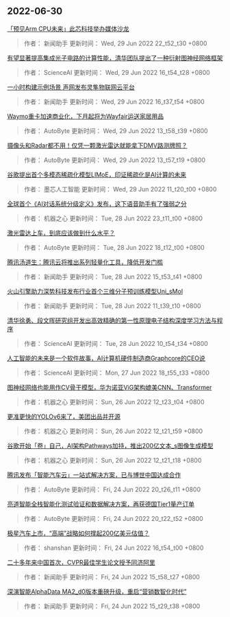 
## 2022-06-30

 [「预见Arm CPU未来」此芯科技举办媒体沙龙](https://www.jiqizhixin.com/articles/2022-06-29-8)

> 作者： 新闻助手  更新时间： Wed, 29 Jun 2022 22_t52_t30 +0800

 [有望显著提高集成光子电路的计算性能，清华团队提出了一种衍射图神经网络框架](https://www.jiqizhixin.com/articles/2022-06-29-7)

> 作者： ScienceAI  更新时间： Wed, 29 Jun 2022 16_t54_t28 +0800

 [一小时构建示例场景 声网发布灵隼物联网云平台](https://www.jiqizhixin.com/articles/2022-06-29-6)

> 作者： 新闻助手  更新时间： Wed, 29 Jun 2022 16_t37_t54 +0800

 [Waymo重卡加速商业化，下月起将为Wayfair运送家居用品](https://www.jiqizhixin.com/articles/2022-06-29-4)

> 作者： AutoByte  更新时间： Wed, 29 Jun 2022 13_t58_t39 +0800

 [摄像头和Radar都不用！仅凭一颗激光雷达就能拿下DMV路测牌照？](https://www.jiqizhixin.com/articles/2022-06-29-3)

> 作者： AutoByte  更新时间： Wed, 29 Jun 2022 13_t57_t19 +0800

 [谷歌提出首个多模态稀疏化模型LIMoE，印证稀疏化是AI计算的未来](https://www.jiqizhixin.com/articles/2022-06-29-2)

> 作者： 墨芯人工智能  更新时间： Wed, 29 Jun 2022 11_t20_t00 +0800

 [全球首个《AI对话系统分级定义》发布，这下语音助手有了强弱之分](https://www.jiqizhixin.com/articles/2022-06-28-6)

> 作者： 机器之心  更新时间： Tue, 28 Jun 2022 23_t11_t00 +0800

 [激光雷达上车，到底应该做到什么水平？](https://www.jiqizhixin.com/articles/2022-06-28-5)

> 作者： AutoByte  更新时间： Tue, 28 Jun 2022 18_t12_t00 +0800

 [腾讯汤道生：腾讯云将推出系列轻量化工具，降低开发门槛](https://www.jiqizhixin.com/articles/2022-06-28-4)

> 作者： 新闻助手  更新时间： Tue, 28 Jun 2022 15_t53_t41 +0800

 [火山引擎助力深势科技发布行业首个三维分子预训练模型Uni_sMol](https://www.jiqizhixin.com/articles/2022-06-28-3)

> 作者： 新闻助手  更新时间： Tue, 28 Jun 2022 11_t39_t10 +0800

 [清华徐勇、段文晖研究组开发出高效精确的第一性原理电子结构深度学习方法与程序](https://www.jiqizhixin.com/articles/2022-06-28-2)

> 作者： ScienceAI  更新时间： Tue, 28 Jun 2022 10_t54_t34 +0800

 [人工智能的未来是一个软件故事，AI计算机硬件制造商Graphcore的CEO说](https://www.jiqizhixin.com/articles/2022-06-27-2)

> 作者： ScienceAI  更新时间： Mon, 27 Jun 2022 18_t55_t33 +0800

 [图神经网络也能用作CV骨干模型，华为诺亚ViG架构媲美CNN、Transformer](https://www.jiqizhixin.com/articles/2022-06-26)

> 作者： 机器之心  更新时间： Sun, 26 Jun 2022 12_t23_t04 +0800

 [更准更快的YOLOv6来了，美团出品并开源](https://www.jiqizhixin.com/articles/2022-06-26-2)

> 作者： 机器之心  更新时间： Sun, 26 Jun 2022 12_t21_t59 +0800

 [谷歌开始「卷」自己，AI架构Pathways加持，推出200亿文本_s图像生成模型](https://www.jiqizhixin.com/articles/2022-06-26-3)

> 作者： 机器之心  更新时间： Sun, 26 Jun 2022 12_t21_t18 +0800

 [腾讯发布「智能汽车云」一站式解决方案，已与博世中国达成合作](https://www.jiqizhixin.com/articles/2022-06-24-13)

> 作者： AutoByte  更新时间： Fri, 24 Jun 2022 20_t26_t11 +0800

 [亮道智能全栈智能化测试验证和数据解决方案，再获德国Tier1量产订单](https://www.jiqizhixin.com/articles/2022-06-24-12)

> 作者： AutoByte  更新时间： Fri, 24 Jun 2022 20_t22_t52 +0800

 [极星汽车上市，“高端”战略如何撑起200亿美元估值？](https://www.jiqizhixin.com/articles/2022-06-24-11)

> 作者： shanshan  更新时间： Fri, 24 Jun 2022 16_t54_t00 +0800

 [二十多年来中国首次，CVPR最佳学生论文授予同济阿里](https://www.jiqizhixin.com/articles/2022-06-24-10)

> 作者： 新闻助手  更新时间： Fri, 24 Jun 2022 15_t58_t27 +0800

 [深演智能AlphaData MA2_d0版本重磅升级，重启“营销数智化时代”](https://www.jiqizhixin.com/articles/2022-06-24-9)

> 作者： 新闻助手  更新时间： Fri, 24 Jun 2022 15_t29_t38 +0800
